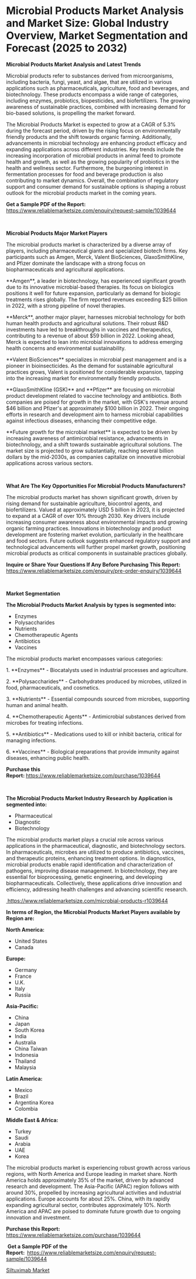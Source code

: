 <p><h1>Microbial Products Market Analysis and Market Size: Global Industry Overview, Market Segmentation and Forecast (2025 to 2032)</h1></p><p><strong>Microbial Products Market Analysis and Latest Trends</strong></p>
<p><p>Microbial products refer to substances derived from microorganisms, including bacteria, fungi, yeast, and algae, that are utilized in various applications such as pharmaceuticals, agriculture, food and beverages, and biotechnology. These products encompass a wide range of categories, including enzymes, probiotics, biopesticides, and biofertilizers. The growing awareness of sustainable practices, combined with increasing demand for bio-based solutions, is propelling the market forward.</p><p>The Microbial Products Market is expected to grow at a CAGR of 5.3% during the forecast period, driven by the rising focus on environmentally friendly products and the shift towards organic farming. Additionally, advancements in microbial technology are enhancing product efficacy and expanding applications across different industries. Key trends include the increasing incorporation of microbial products in animal feed to promote health and growth, as well as the growing popularity of probiotics in the health and wellness sector. Furthermore, the burgeoning interest in fermentation processes for food and beverage production is also contributing to market dynamics. Overall, the combination of regulatory support and consumer demand for sustainable options is shaping a robust outlook for the microbial products market in the coming years.</p></p>
<p><strong>Get a Sample PDF of the Report:&nbsp;</strong> <a href="https://www.reliablemarketsize.com/enquiry/request-sample/1039644?utm_campaign=3094&utm_medium=2&utm_source=Github&utm_content=ia&utm_term=08032025&utm_id=microbial-products">https://www.reliablemarketsize.com/enquiry/request-sample/1039644</a></p>
<p>&nbsp;</p>
<p><strong>Microbial Products Major Market Players</strong></p>
<p><p>The microbial products market is characterized by a diverse array of players, including pharmaceutical giants and specialized biotech firms. Key participants such as Amgen, Merck, Valent BioSciences, GlaxoSmithKline, and Pfizer dominate the landscape with a strong focus on biopharmaceuticals and agricultural applications.</p><p>**Amgen**, a leader in biotechnology, has experienced significant growth due to its innovative microbial-based therapies. Its focus on biologics positions it well for future expansion, particularly as demand for biologic treatments rises globally. The firm reported revenues exceeding $25 billion in 2022, with a strong pipeline of novel therapies.</p><p>**Merck**, another major player, harnesses microbial technology for both human health products and agricultural solutions. Their robust R&D investments have led to breakthroughs in vaccines and therapeutics, contributing to a revenue of about $59 billion in 2022. Looking ahead, Merck is expected to lean into microbial innovations to address emerging health concerns and environmental sustainability.</p><p>**Valent BioSciences** specializes in microbial pest management and is a pioneer in bioinsecticides. As the demand for sustainable agricultural practices grows, Valent is positioned for considerable expansion, tapping into the increasing market for environmentally friendly products.</p><p>**GlaxoSmithKline (GSK)** and **Pfizer** are focusing on microbial product development related to vaccine technology and antibiotics. Both companies are poised for growth in the market, with GSK's revenue around $46 billion and Pfizer's at approximately $100 billion in 2022. Their ongoing efforts in research and development aim to harness microbial capabilities against infectious diseases, enhancing their competitive edge.</p><p>**Future growth for the microbial market** is expected to be driven by increasing awareness of antimicrobial resistance, advancements in biotechnology, and a shift towards sustainable agricultural solutions. The market size is projected to grow substantially, reaching several billion dollars by the mid-2030s, as companies capitalize on innovative microbial applications across various sectors.</p></p>
<p>&nbsp;</p>
<p><strong>What Are The Key Opportunities For Microbial Products Manufacturers?</strong></p>
<p><p>The microbial products market has shown significant growth, driven by rising demand for sustainable agriculture, biocontrol agents, and biofertilizers. Valued at approximately USD 5 billion in 2023, it is projected to expand at a CAGR of over 10% through 2030. Key drivers include increasing consumer awareness about environmental impacts and growing organic farming practices. Innovations in biotechnology and product development are fostering market evolution, particularly in the healthcare and food sectors. Future outlook suggests enhanced regulatory support and technological advancements will further propel market growth, positioning microbial products as critical components in sustainable practices globally.</p></p>
<p><strong>Inquire or Share Your Questions If Any Before Purchasing This Report:</strong> <a href="https://www.reliablemarketsize.com/enquiry/pre-order-enquiry/1039644?utm_campaign=3094&utm_medium=2&utm_source=Github&utm_content=ia&utm_term=08032025&utm_id=microbial-products">https://www.reliablemarketsize.com/enquiry/pre-order-enquiry/1039644</a></p>
<p>&nbsp;</p>
<p><strong>Market Segmentation</strong></p>
<p><strong>The Microbial Products Market Analysis by types is segmented into:</strong></p>
<p><ul><li>Enzymes</li><li>Polysaccharides</li><li>Nutrients</li><li>Chemotherapeutic Agents</li><li>Antibiotics</li><li>Vaccines</li></ul></p>
<p><p>The microbial products market encompasses various categories: </p><p>1. **Enzymes** - Biocatalysts used in industrial processes and agriculture.</p><p>2. **Polysaccharides** - Carbohydrates produced by microbes, utilized in food, pharmaceuticals, and cosmetics.</p><p>3. **Nutrients** - Essential compounds sourced from microbes, supporting human and animal health.</p><p>4. **Chemotherapeutic Agents** - Antimicrobial substances derived from microbes for treating infections.</p><p>5. **Antibiotics** - Medications used to kill or inhibit bacteria, critical for managing infections.</p><p>6. **Vaccines** - Biological preparations that provide immunity against diseases, enhancing public health.</p></p>
<p><strong>Purchase this Report:&nbsp;</strong><a href="https://www.reliablemarketsize.com/purchase/1039644?utm_campaign=3094&utm_medium=2&utm_source=Github&utm_content=ia&utm_term=08032025&utm_id=microbial-products">https://www.reliablemarketsize.com/purchase/1039644</a></p>
<p>&nbsp;</p>
<p><strong>The Microbial Products Market Industry Research by Application is segmented into:</strong></p>
<p><ul><li>Pharmaceutical</li><li>Diagnostic</li><li>Biotechnology</li></ul></p>
<p><p>The microbial products market plays a crucial role across various applications in the pharmaceutical, diagnostic, and biotechnology sectors. In pharmaceuticals, microbes are utilized to produce antibiotics, vaccines, and therapeutic proteins, enhancing treatment options. In diagnostics, microbial products enable rapid identification and characterization of pathogens, improving disease management. In biotechnology, they are essential for bioprocessing, genetic engineering, and developing biopharmaceuticals. Collectively, these applications drive innovation and efficiency, addressing health challenges and advancing scientific research.</p></p>
<p><a href="https://www.reliablemarketsize.com/microbial-products-r1039644?utm_campaign=3094&utm_medium=2&utm_source=Github&utm_content=ia&utm_term=08032025&utm_id=microbial-products">&nbsp;https://www.reliablemarketsize.com/microbial-products-r1039644</a></p>
<p><strong>In terms of Region, the Microbial Products Market Players available by Region are:</strong></p>
<p>
    <p> <strong> North America: </strong>
        <ul>
            <li>United States</li>
            <li>Canada</li>
        </ul>
        </p> 
    <p> <strong> Europe: </strong>
        <ul>
            <li>Germany</li>
            <li>France</li>
            <li>U.K.</li>
            <li>Italy</li>
            <li>Russia</li>
        </ul>
        </p> 
    <p> <strong> Asia-Pacific: </strong>
        <ul>
            <li>China</li>
            <li>Japan</li>
            <li>South Korea</li>
            <li>India</li>
            <li>Australia</li>
            <li>China Taiwan</li>
            <li>Indonesia</li>
            <li>Thailand</li>
            <li>Malaysia</li>
        </ul>
        </p> 
    <p> <strong> Latin America: </strong>
        <ul>
            <li>Mexico</li>
            <li>Brazil</li>
            <li>Argentina Korea</li>
            <li>Colombia</li>
        </ul>
        </p> 
    <p> <strong> Middle East & Africa: </strong>
        <ul>
            <li>Turkey</li>
            <li>Saudi</li>
            <li>Arabia</li>
            <li>UAE</li>
            <li>Korea</li>
        </ul>
    </p>
    </p>
<p><p>The microbial products market is experiencing robust growth across various regions, with North America and Europe leading in market share. North America holds approximately 35% of the market, driven by advanced research and development. The Asia-Pacific (APAC) region follows with around 30%, propelled by increasing agricultural activities and industrial applications. Europe accounts for about 25%. China, with its rapidly expanding agricultural sector, contributes approximately 10%. North America and APAC are poised to dominate future growth due to ongoing innovation and investment.</p></p>
<p><strong>Purchase this Report: </strong><a href="https://www.reliablemarketsize.com/purchase/1039644?utm_campaign=3094&utm_medium=2&utm_source=Github&utm_content=ia&utm_term=08032025&utm_id=microbial-products">https://www.reliablemarketsize.com/purchase/1039644</a></p>
<p>&nbsp;<strong>Get a Sample PDF of the Report:&nbsp;&nbsp;</strong><a href="https://www.reliablemarketsize.com/enquiry/request-sample/1039644?utm_campaign=3094&utm_medium=2&utm_source=Github&utm_content=ia&utm_term=08032025&utm_id=microbial-products">https://www.reliablemarketsize.com/enquiry/request-sample/1039644</a></p>
<p><strong></strong></p>
<p><p><a href="https://github.com/lizonbochil23/Market-Research-Report-List-1/blob/main/siltuximab-market.md?utm_campaign=3094&utm_medium=2&utm_source=Github&utm_content=ia&utm_term=08032025&utm_id=microbial-products">Siltuximab Market</a></p></p>